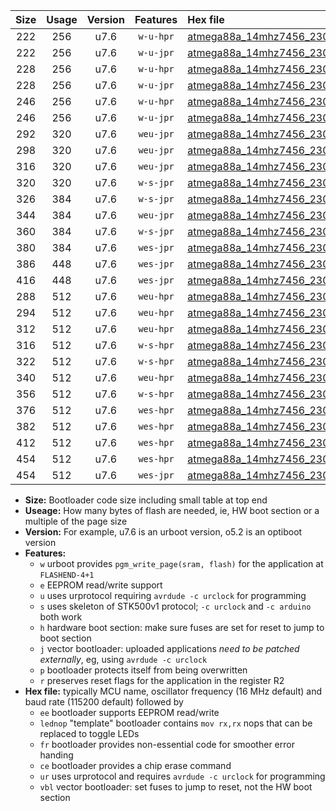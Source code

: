 |Size|Usage|Version|Features|Hex file|
|:-:|:-:|:-:|:-:|:--|
|222|256|u7.6|`w-u-hpr`|[atmega88a_14mhz7456_230400bps_ur.hex](https://raw.githubusercontent.com/stefanrueger/urboot/main//atmega88a_14mhz7456_230400bps_ur.hex)|
|222|256|u7.6|`w-u-jpr`|[atmega88a_14mhz7456_230400bps_ur_vbl.hex](https://raw.githubusercontent.com/stefanrueger/urboot/main//atmega88a_14mhz7456_230400bps_ur_vbl.hex)|
|228|256|u7.6|`w-u-hpr`|[atmega88a_14mhz7456_230400bps_lednop_ur.hex](https://raw.githubusercontent.com/stefanrueger/urboot/main//atmega88a_14mhz7456_230400bps_lednop_ur.hex)|
|228|256|u7.6|`w-u-jpr`|[atmega88a_14mhz7456_230400bps_lednop_ur_vbl.hex](https://raw.githubusercontent.com/stefanrueger/urboot/main//atmega88a_14mhz7456_230400bps_lednop_ur_vbl.hex)|
|246|256|u7.6|`w-u-hpr`|[atmega88a_14mhz7456_230400bps_lednop_fr_ur.hex](https://raw.githubusercontent.com/stefanrueger/urboot/main//atmega88a_14mhz7456_230400bps_lednop_fr_ur.hex)|
|246|256|u7.6|`w-u-jpr`|[atmega88a_14mhz7456_230400bps_lednop_fr_ur_vbl.hex](https://raw.githubusercontent.com/stefanrueger/urboot/main//atmega88a_14mhz7456_230400bps_lednop_fr_ur_vbl.hex)|
|292|320|u7.6|`weu-jpr`|[atmega88a_14mhz7456_230400bps_ee_ur_vbl.hex](https://raw.githubusercontent.com/stefanrueger/urboot/main//atmega88a_14mhz7456_230400bps_ee_ur_vbl.hex)|
|298|320|u7.6|`weu-jpr`|[atmega88a_14mhz7456_230400bps_ee_lednop_ur_vbl.hex](https://raw.githubusercontent.com/stefanrueger/urboot/main//atmega88a_14mhz7456_230400bps_ee_lednop_ur_vbl.hex)|
|316|320|u7.6|`weu-jpr`|[atmega88a_14mhz7456_230400bps_ee_lednop_fr_ur_vbl.hex](https://raw.githubusercontent.com/stefanrueger/urboot/main//atmega88a_14mhz7456_230400bps_ee_lednop_fr_ur_vbl.hex)|
|320|320|u7.6|`w-s-jpr`|[atmega88a_14mhz7456_230400bps_vbl.hex](https://raw.githubusercontent.com/stefanrueger/urboot/main//atmega88a_14mhz7456_230400bps_vbl.hex)|
|326|384|u7.6|`w-s-jpr`|[atmega88a_14mhz7456_230400bps_lednop_vbl.hex](https://raw.githubusercontent.com/stefanrueger/urboot/main//atmega88a_14mhz7456_230400bps_lednop_vbl.hex)|
|344|384|u7.6|`weu-jpr`|[atmega88a_14mhz7456_230400bps_ee_lednop_fr_ce_ur_vbl.hex](https://raw.githubusercontent.com/stefanrueger/urboot/main//atmega88a_14mhz7456_230400bps_ee_lednop_fr_ce_ur_vbl.hex)|
|360|384|u7.6|`w-s-jpr`|[atmega88a_14mhz7456_230400bps_lednop_fr_vbl.hex](https://raw.githubusercontent.com/stefanrueger/urboot/main//atmega88a_14mhz7456_230400bps_lednop_fr_vbl.hex)|
|380|384|u7.6|`wes-jpr`|[atmega88a_14mhz7456_230400bps_ee_vbl.hex](https://raw.githubusercontent.com/stefanrueger/urboot/main//atmega88a_14mhz7456_230400bps_ee_vbl.hex)|
|386|448|u7.6|`wes-jpr`|[atmega88a_14mhz7456_230400bps_ee_lednop_vbl.hex](https://raw.githubusercontent.com/stefanrueger/urboot/main//atmega88a_14mhz7456_230400bps_ee_lednop_vbl.hex)|
|416|448|u7.6|`wes-jpr`|[atmega88a_14mhz7456_230400bps_ee_lednop_fr_vbl.hex](https://raw.githubusercontent.com/stefanrueger/urboot/main//atmega88a_14mhz7456_230400bps_ee_lednop_fr_vbl.hex)|
|288|512|u7.6|`weu-hpr`|[atmega88a_14mhz7456_230400bps_ee_ur.hex](https://raw.githubusercontent.com/stefanrueger/urboot/main//atmega88a_14mhz7456_230400bps_ee_ur.hex)|
|294|512|u7.6|`weu-hpr`|[atmega88a_14mhz7456_230400bps_ee_lednop_ur.hex](https://raw.githubusercontent.com/stefanrueger/urboot/main//atmega88a_14mhz7456_230400bps_ee_lednop_ur.hex)|
|312|512|u7.6|`weu-hpr`|[atmega88a_14mhz7456_230400bps_ee_lednop_fr_ur.hex](https://raw.githubusercontent.com/stefanrueger/urboot/main//atmega88a_14mhz7456_230400bps_ee_lednop_fr_ur.hex)|
|316|512|u7.6|`w-s-hpr`|[atmega88a_14mhz7456_230400bps.hex](https://raw.githubusercontent.com/stefanrueger/urboot/main//atmega88a_14mhz7456_230400bps.hex)|
|322|512|u7.6|`w-s-hpr`|[atmega88a_14mhz7456_230400bps_lednop.hex](https://raw.githubusercontent.com/stefanrueger/urboot/main//atmega88a_14mhz7456_230400bps_lednop.hex)|
|340|512|u7.6|`weu-hpr`|[atmega88a_14mhz7456_230400bps_ee_lednop_fr_ce_ur.hex](https://raw.githubusercontent.com/stefanrueger/urboot/main//atmega88a_14mhz7456_230400bps_ee_lednop_fr_ce_ur.hex)|
|356|512|u7.6|`w-s-hpr`|[atmega88a_14mhz7456_230400bps_lednop_fr.hex](https://raw.githubusercontent.com/stefanrueger/urboot/main//atmega88a_14mhz7456_230400bps_lednop_fr.hex)|
|376|512|u7.6|`wes-hpr`|[atmega88a_14mhz7456_230400bps_ee.hex](https://raw.githubusercontent.com/stefanrueger/urboot/main//atmega88a_14mhz7456_230400bps_ee.hex)|
|382|512|u7.6|`wes-hpr`|[atmega88a_14mhz7456_230400bps_ee_lednop.hex](https://raw.githubusercontent.com/stefanrueger/urboot/main//atmega88a_14mhz7456_230400bps_ee_lednop.hex)|
|412|512|u7.6|`wes-hpr`|[atmega88a_14mhz7456_230400bps_ee_lednop_fr.hex](https://raw.githubusercontent.com/stefanrueger/urboot/main//atmega88a_14mhz7456_230400bps_ee_lednop_fr.hex)|
|454|512|u7.6|`wes-hpr`|[atmega88a_14mhz7456_230400bps_ee_lednop_fr_ce.hex](https://raw.githubusercontent.com/stefanrueger/urboot/main//atmega88a_14mhz7456_230400bps_ee_lednop_fr_ce.hex)|
|454|512|u7.6|`wes-jpr`|[atmega88a_14mhz7456_230400bps_ee_lednop_fr_ce_vbl.hex](https://raw.githubusercontent.com/stefanrueger/urboot/main//atmega88a_14mhz7456_230400bps_ee_lednop_fr_ce_vbl.hex)|

- **Size:** Bootloader code size including small table at top end
- **Useage:** How many bytes of flash are needed, ie, HW boot section or a multiple of the page size
- **Version:** For example, u7.6 is an urboot version, o5.2 is an optiboot version
- **Features:**
  + `w` urboot provides `pgm_write_page(sram, flash)` for the application at `FLASHEND-4+1`
  + `e` EEPROM read/write support
  + `u` uses urprotocol requiring `avrdude -c urclock` for programming
  + `s` uses skeleton of STK500v1 protocol; `-c urclock` and `-c arduino` both work
  + `h` hardware boot section: make sure fuses are set for reset to jump to boot section
  + `j` vector bootloader: uploaded applications *need to be patched externally*, eg, using `avrdude -c urclock`
  + `p` bootloader protects itself from being overwritten
  + `r` preserves reset flags for the application in the register R2
- **Hex file:** typically MCU name, oscillator frequency (16 MHz default) and baud rate (115200 default) followed by
  + `ee` bootloader supports EEPROM read/write
  + `lednop` "template" bootloader contains `mov rx,rx` nops that can be replaced to toggle LEDs
  + `fr` bootloader provides non-essential code for smoother error handing
  + `ce` bootloader provides a chip erase command
  + `ur` uses urprotocol and requires `avrdude -c urclock` for programming
  + `vbl` vector bootloader: set fuses to jump to reset, not the HW boot section
